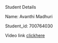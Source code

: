 Student Details 

Name: Avanthi Madhuri

Student_id: 700764030


Video link 
[clickhere](https://drive.google.com/file/d/1YonJsuQCvCPCylCqW1DU5S42ipvYZ3FS/view?usp=sharing)

